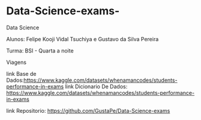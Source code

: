 # Data-Science-exams-

Data Science

Alunos: Felipe Kooji Vidal Tsuchiya e Gustavo da Silva Pereira

Turma: BSI - Quarta a noite

Viagens

link Base de Dados:https://www.kaggle.com/datasets/whenamancodes/students-performance-in-exams link Dicionario De Dados: https://www.kaggle.com/datasets/whenamancodes/students-performance-in-exams

link Repositorio: https://github.com/GustaPe/Data-Science-exams
